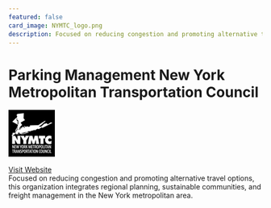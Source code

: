 ```yaml
---
featured: false
card_image: NYMTC_logo.png
description: Focused on reducing congestion and promoting alternative travel options, this organization integrates regional planning, sustainable communities, and freight management in the New York metropolitan area.
---
```


# Parking Management New York Metropolitan Transportation Council
<img src="NYMTC_logo.png" alt="Logo" style="max-width: 200px; height: auto;">

<a href="https://www.nymtc.org/en-us/Regional-Planning-Activities/Sustainability-Planning/Parking-Management">Visit Website</a>  
Focused on reducing congestion and promoting alternative travel options, this organization integrates regional planning, sustainable communities, and freight management in the New York metropolitan area.
